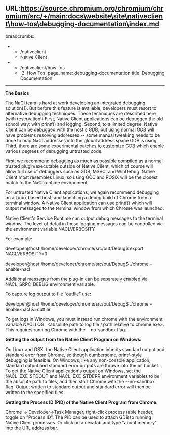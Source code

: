 URL:https://source.chromium.org/chromium/chromium/src/+/main:docs\website\site\nativeclient\how-tos\debugging-documentation\index.md
---
breadcrumbs:
- - /nativeclient
  - Native Client
- - /nativeclient/how-tos
  - '2: How Tos'
page_name: debugging-documentation
title: Debugging Documentation
---

**The Basics**

The NaCl team is hard at work developing an integrated debugging solution(1).
But before this feature is available, developers must resort to alternative
debugging techniques. These techniques are described here (with reservation!)
First, Native Client applications can be debugged the old school way: with
printf() and logging. Second, to a limited degree, Native Client can be debugged
with the host's GDB, but using normal GDB will have problems resolving addresses
-- some manual tweaking needs to be done to map NaCl addresses into the global
address space GDB is using. Third, there are some experimental patches to
customize GDB which enable various degrees of debugging untrusted code.

First, we recommend debugging as much as possible compiled as a normal trusted
plugin/executable outside of Native Client, which of course will allow full use
of debuggers such as GDB, MSVC, and WinDebug. Native Client most resembles
Linux, so using GCC and POSIX will be the closest match to the NaCl runtime
environment.

For untrusted Native Client applications, we again recommend debugging on a
Linux based host, and launching a debug build of Chrome from a terminal window.
A Native Client application can use printf() which will output messages to the
terminal window from which Chrome was launched.

Native Client's Service Runtime can output debug messages to the terminal
window. The level of detail in these logging messages can be controlled via the
environment variable NACLVERBOSITY

For example:

developer@host:/home/developer/chrome/src/out/Debug$ export NACLVERBOSITY=3

developer@host:/home/developer/chrome/src/out/Debug$ ./chrome –enable-nacl

Additional messages from the plug-in can be separately enabled via
NACL_SRPC_DEBUG environment variable.

To capture log output to file “outfile” use:

developer@host:/home/developer/chrome/src/out/Debug$ ./chrome –enable-nacl
&&gt;outfile

To get logs in Windows, you must instead run chrome with the environment
variable NACLLOG=&lt;absolute path to log file / path relative to
chrome.exe&gt;. This requires running Chrome with the --no-sandbox flag.

**Getting the output from the Native Client Program on Windows:**

On Linux and OSX, the Native Cilent application inherits standard output and
standard error from Chrome, so though cumbersome, printf-style debugging is
feasible. On Windows, like any non-console application, standard output and
standard error outputs are thrown into the bit bucket. To get the Native Client
application's output on Windows, set the NACL_EXE_STDOUT and NACL_EXE_STDERR
environment variables to be the absolute path to files, and then start Chrome
with the --no-sandbox flag. Output written to standard output and standard error
will then be written to the specified files.

**Getting the Process ID (PID) of the Native Client Program from Chrome:**

Chrome -&gt; Developer-&gt;Task Manager, right-click process table header,
toggle on "Process ID". The PID can be used to attach GDB to running Native
Client processes. Or click on a new tab and type "about:memory" into the URL
address bar.
